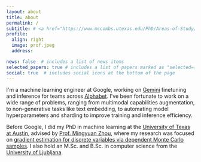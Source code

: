 ```yaml
---
layout: about
title: about
permalink: /
subtitle: # <a href="https://www.mccombs.utexas.edu/PhD/Areas-of-Study/IROM">IROM Department</a> &#8226; <a href="https://www.mccombs.utexas.edu/">McCombs School of Business</a> &#8226; <a href="https://www.utexas.edu/">University of Texas at Austin</a>
profile:
  align: right
  image: prof.jpeg
  address:

news: false  # includes a list of news items
selected_papers: true # includes a list of papers marked as "selected={true}"
social: true  # includes social icons at the bottom of the page
---
```


I'm a machine learning engineer at Google, working on [Gemini](https://gemini.google.com) finetuning and inference for teams across [Alphabet](https://abc.xyz). I've been fortunate to work on a wide range of problems, ranging from multimodal capabilities augmentation, to non-generative tasks like text embedding, to automating model hyperparameters and sharding to improve training and inference efficiency.

Before Google, I did my PhD in machine learning at the [University of Texas at Austin](https://www.utexas.edu/), advised by [Prof. Mingyuan Zhou](http://mingyuanzhou.github.io/), where my research was focused on [gradient estimation for discrete variables via dependent Monte Carlo samples](https://repositories.lib.utexas.edu/items/b2924809-2671-48ba-b004-5e509f50bcc0). I also hold an M.Sc. and B.Sc. in computer science from the [University of Ljubljana](https://fri.uni-lj.si/en).

<!-- I'm a machine learning engineer at [Google](https://about.google/), working on large language models. Before that, I did my PhD in machine learning at [UT Austin](https://www.utexas.edu/), advised by [Prof. Mingyuan Zhou](http://mingyuanzhou.github.io/), where I did research in backpropagating through discrete variables in deep learning. I also hold an M.Sc. and B.Sc. in computer science from the [University of Ljubljana](https://fri.uni-lj.si/en). 
Before starting my PhD, I worked on applying machine learning to different domains. 
I was a visiting researcher at Stanford University, working with [Prof. Leskovec](https://cs.stanford.edu/~jure/) 
on applying NLP to extract protein-protein interactions from the scientific literature.
 I also worked as a data scientist at [Zemanta](https://www.zemanta.com/) 
 and [Salviol](http://www.salviol.com/) preventing fraud in native advertising and insurance claims, 
 respectively. For more details, see my [resume](assets/pdf/Resume-Alek-Dimitriev.pdf).  
 In my free time, i like to [read](https://www.goodreads.com/review/list/9349542-alek), 
 listen to podcasts, and think about how best to [improve the world](https://en.wikipedia.org/wiki/Effective_altruism). -->